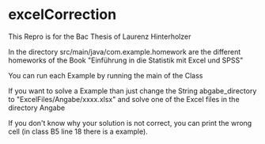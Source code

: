 # excelCorrection
This Repro is for the Bac Thesis of Laurenz Hinterholzer

In the directory src/main/java/com.example.homework are the different homeworks of the Book "Einführung in die Statistik mit Excel und SPSS"

You can run each Example by running the main of the Class

If you want to solve a Example than just change the String abgabe_directory to "ExcelFiles/Angabe/xxxx.xlsx" and solve one of the Excel files in the directory Angabe

If you don't know why your solution is not correct, you can print the wrong cell (in class B5 line 18 there is a example).
